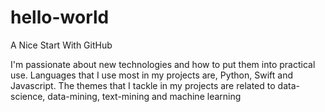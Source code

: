 # hello-world
A Nice Start With GitHub

I'm passionate about new technologies and how to put them into practical use. 
Languages that I use most in my projects are, Python, Swift and Javascript. 
The themes that I tackle in my projects are related to data-science, data-mining, text-mining and machine learning




